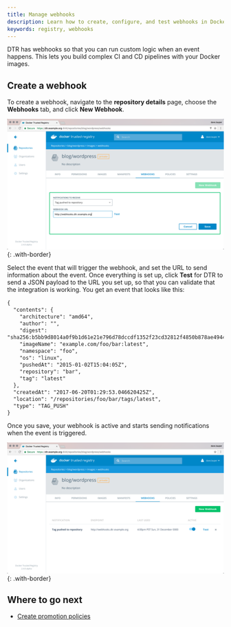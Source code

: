 ```yaml
---
title: Manage webhooks
description: Learn how to create, configure, and test webhooks in Docker Trusted Registry.
keywords: registry, webhooks
---
```


DTR has webhooks so that you can run custom logic when an event happens. This
lets you build complex CI and CD pipelines with your Docker images.

## Create a webhook

To create a webhook, navigate to the **repository details** page, choose
the **Webhooks** tab, and click **New Webhook**.

![](../images/manage-webhooks-1.png){: .with-border}

Select the event that will trigger the webhook, and set the URL to send
information about the event. Once everything is set up, click **Test** for
DTR to send a JSON payload to the URL you set up, so that you can validate
that the integration is working. You get an event that looks like this:

```
{
  "contents": {
    "architecture": "amd64",
    "author": "",
    "digest": "sha256:b5bb9d8014a0f9b1d61e21e796d78dccdf1352f23cd32812f4850b878ae4944c",
    "imageName": "example.com/foo/bar:latest",
    "namespace": "foo",
    "os": "linux",
    "pushedAt": "2015-01-02T15:04:05Z",
    "repository": "bar",
    "tag": "latest"
  },
  "createdAt": "2017-06-20T01:29:53.046620425Z",
  "location": "/repositories/foo/bar/tags/latest",
  "type": "TAG_PUSH"
}
```

Once you save, your webhook is active and starts sending notifications when
the event is triggered.

![](../images/manage-webhooks-2.png){: .with-border}

## Where to go next

* [Create promotion policies](create-promotion-policies.md)
